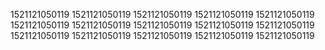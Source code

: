 1521121050119
1521121050119
1521121050119
1521121050119
1521121050119
1521121050119
1521121050119
1521121050119
1521121050119
1521121050119
1521121050119
1521121050119
1521121050119
1521121050119
1521121050119